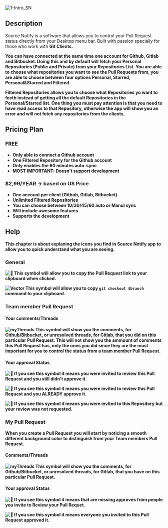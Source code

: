 ![1-Intro_SN](https://user-images.githubusercontent.com/79530012/121375062-579a1780-c938-11eb-94b4-21ec79a05d94.jpg)


## Description
Source Notify is a software that allows you to control your Pull Request status directly from your Desktop menu bar. Built with passion specially for those who work with <b>Git Clients<b/>.
  
  You can have connected at the same time one account for <b>Github, Gitlab and Bitbucket<b/>. Doing this and by default will fetch your <b>Personal<b/> Repositories (Public and Private) from your Repositories List. You are able to choose what repositories you want to see the Pull Requests from, you are able to choose between four options <b>Personal, Starred, Personal&Starred and Filtered</b>.
  
  Filtered Repositories allows you to choose what Repositories yo want to fecth instead of getting all the default Repositories in the Personal/Starred list. One thing you must pay attention is that you need to have read access to that Repository, otherwise the app will show you an error and will not fetch any repositories from the clients.
  

## Pricing Plan
 ### FREE
  - Only able to connect a Github account
  - One Filtered Repository for the Github account
  - Only enables the 60 minutes auto-sync
  - MOST IMPORTANT: Doesn't support development
  
  ### <b>$2,99/YEAR</b> -> based on US Price
  - One account per client (Github, Gitlab, Bitbucket)
  - Unlimited Filtered Repositories
  - You can choose between 10/30/45/60 auto or Manul sync
  - Will include awesome features
  - Supports the development
  
  
## Help
  This chapter is about explaning the icons you find in Source Notify app to allow you to quick understand what you are seeing.

  ### General
  
  ![􀉄](https://user-images.githubusercontent.com/79530012/121370142-61ba1700-c934-11eb-89f3-162f19377c8a.png)
  This symbol will allow you to copy the Pull Request link to your clipboard when clicked.
  
  ![Vector](https://user-images.githubusercontent.com/79530012/121370147-62eb4400-c934-11eb-9bfb-59fbd0c786f8.png)
  This symbol will allow you to copy ```git checkout $branch``` command to your clipboard.

  
  ### Team member Pull Request
  #### Your comments/Threads
  
  ![myThreads](https://user-images.githubusercontent.com/79530012/121367752-7a293200-c932-11eb-8887-1f51350b1865.png) 
  This symbol will show you the comments, for Github/Bitbucket, or unresolved threads, for Gitlab, that you did on this particular Pull Request. This will not show you the ammount of comments this Pull Request has, only the ones you did since they are the most important for you to control the status from a team member Pull Request.
  
  #### Your approval Status
  
  ![􀊀](https://user-images.githubusercontent.com/79530012/121368843-469ad780-c933-11eb-9983-872505daa620.png)
  If you see this symbol it means you were invited to review this Pull Request and you still <b>didn't approve it</b>.
  
  ![􀊀](https://user-images.githubusercontent.com/79530012/121368981-63370f80-c933-11eb-861c-cc8588dcdf19.png)
  If you see this symbol it means you were invited to review this Pull Request and you <b>ALREADY</b> approve it.
  
![􀭾](https://user-images.githubusercontent.com/79530012/121369715-00924380-c934-11eb-9be5-3cb58f06bbab.png)
  If you see this symbol it means you were invited to this Repository but your review was not requested.

  
  ### My Pull Request
  
  When you create a Pull Request you will start by noticing a smooth different background color to distinguish from your Team members Pull Request.
  
  #### Comments/Threads
  
  ![myThreads](https://user-images.githubusercontent.com/79530012/121367752-7a293200-c932-11eb-8887-1f51350b1865.png) 
  This symbol will show you the comments, for Github/Bitbucket, or unresolved threads, for Gitlab, that you have on this particular Pull Request.
  
  #### Your approval Status
  
  ![􀊂](https://user-images.githubusercontent.com/79530012/121370984-194f2900-c935-11eb-840e-cc0ee757b640.png)
  If you see this symbol it means that are missing approves from people you invite to Review your Pull Requet.
  
  ![􀟯](https://user-images.githubusercontent.com/79530012/121370942-0e949400-c935-11eb-9d10-402e7c7434c6.png)
  If you see this symbol it means everyone you invited to this Pull Request approved it.

  
  
  

  
  
  
  
